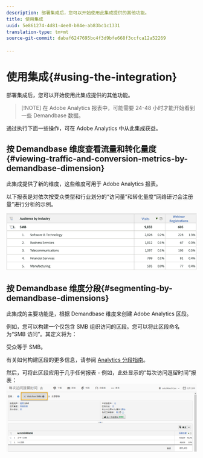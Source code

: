 ```yaml
---
description: 部署集成后，您可以开始使用此集成提供的其他功能。
title: 使用集成
uuid: 5e861274-4d81-4ee0-b84e-ab83bc1c1331
translation-type: tm+mt
source-git-commit: dabaf6247695bc4f3d9bfe668f3ccfca12a52269

---
```



# 使用集成{#using-the-integration}

部署集成后，您可以开始使用此集成提供的其他功能。

>[!NOTE] 在 Adobe Analytics 报表中，可能需要 24-48 小时才能开始看到一些 Demandbase 数据。

通过执行下面一些操作，可在 Adobe Analytics 中从此集成获益。

## 按 Demandbase 维度查看流量和转化量度{#viewing-traffic-and-conversion-metrics-by-demandbase-dimension}

此集成提供了新的维度，这些维度可用于 Adobe Analytics 报表。

以下报表是对依次按受众类型和行业划分的“访问量”和转化量度“网络研讨会注册量”进行分析的示例。

![](assets/metrics_db_dimensions.png)

## 按 Demandbase 维度分段{#segmenting-by-demandbase-dimensions}

此集成的主要功能是，根据 Demandbase 维度来创建 Adobe Analytics 区段。

例如，您可以构建一个仅包含 SMB 组织访问的区段。您可以将此区段命名为“SMB 访问”。其定义将为：

受众等于 SMB。

有关如何构建区段的更多信息，请参阅 [Analytics 分段指南](https://marketing.adobe.com/resources/help/zh_CN/analytics/segment/)。

然后，可将此区段应用于几乎任何报表 - 例如，此处显示的“每次访问逗留时间”报表：![](assets/segment_applied_report.png)
